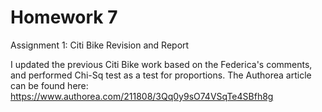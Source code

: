 # Homework 7

Assignment 1: Citi Bike Revision and Report

I updated the previous Citi Bike work based on the Federica's comments, and performed Chi-Sq test as a test for proportions.
The Authorea article can be found here: https://www.authorea.com/211808/3Qq0y9sO74VSqTe4SBfh8g

